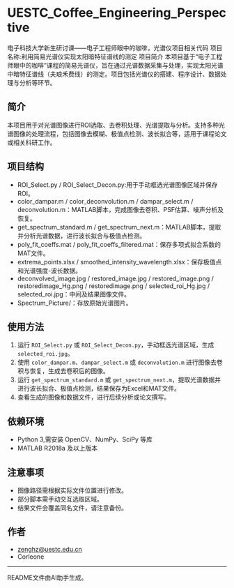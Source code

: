 # UESTC_Coffee_Engineering_Perspective
电子科技大学新生研讨课——电子工程师眼中的咖啡，光谱仪项目相关代码
项目名称:利用简易光谱仪实现太阳暗特征谱线的测定
项目简介
本项目基于“电子工程师眼中的咖啡”课程的简易光谱仪，旨在通过光谱数据采集与处理，实现太阳光谱中暗特征谱线（夫琅禾费线）的测定。项目包括光谱仪的搭建、程序设计、数据处理与分析等环节。

简介
----
本项目用于对光谱图像进行ROI选取、去卷积处理、光谱提取与分析。支持多种光谱图像的处理流程，包括图像去模糊、极值点检测、波长拟合等，适用于课程论文或相关科研工作。

项目结构
--------
- ROI_Select.py / ROI_Select_Decon.py:用于手动框选光谱图像区域并保存ROI。
- color_dampar.m / color_deconvolution.m / dampar_select.m / deconvolution.m：MATLAB脚本，完成图像去卷积、PSF估算、噪声分析及恢复。
- get_spectrum_standard.m / get_spectrum_next.m：MATLAB脚本，提取并分析光谱数据，进行波长拟合与极值点检测。
- poly_fit_coeffs.mat / poly_fit_coeffs_filtered.mat：保存多项式拟合系数的MAT文件。
- extrema_points.xlsx / smoothed_intensity_wavelength.xlsx：保存极值点和光谱强度-波长数据。
- deconvolved_image.jpg / restored_image.jpg / restored_image.png / restoredimage_Hg.png / restoredimage.png / selected_roi_Hg.jpg / selected_roi.jpg：中间及结果图像文件。
- Spectrum_Picture/：存放原始光谱图片。

使用方法
--------
1. 运行 `ROI_Select.py` 或 `ROI_Select_Decon.py`，手动框选光谱区域，生成 `selected_roi.jpg`。
2. 使用 `color_dampar.m`、`dampar_select.m` 或 `deconvolution.m` 进行图像去卷积与恢复，生成去卷积后的图像。
3. 运行 `get_spectrum_standard.m` 或 `get_spectrum_next.m`，提取光谱数据并进行波长拟合、极值点检测，结果保存为Excel和MAT文件。
4. 查看生成的图像和数据文件，进行后续分析或论文撰写。

依赖环境
--------
- Python 3,需安装 OpenCV、NumPy、SciPy 等库
- MATLAB R2018a 及以上版本

注意事项
--------
- 图像路径需根据实际文件位置进行修改。
- 部分脚本需手动交互选取区域。
- 结果文件会覆盖同名文件，请注意备份。

作者
----
- zenghz@uestc.edu.cn
- Corleone

---
README文件由AI助手生成。
